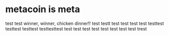 # metacoin is meta

test
test
winner, winner, chicken dinner!!
test
testt
test
test
test
test
testtest
testtest
testtest
testtesttest
test
test
test
test
test
test
test
test
trest
